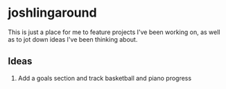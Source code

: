 # joshlingaround

This is just a place for me to feature projects I've been working on, as well as to jot down ideas I've been thinking about.

## Ideas

1. Add a goals section and track basketball and piano progress
